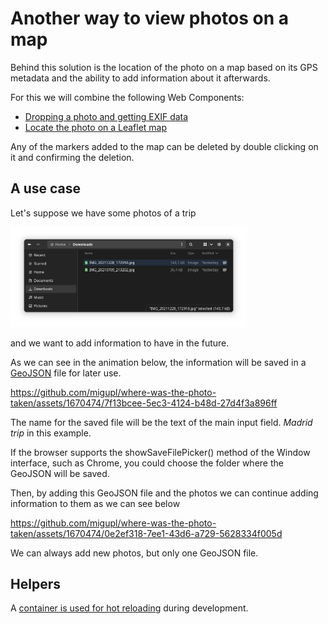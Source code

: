 # Another way to view photos on a map

Behind this solution is the location of the photo on a map based on its GPS metadata and the ability to add information about it afterwards.

For this we will combine the following Web Components:
- [Dropping a photo and getting EXIF data](https://github.com/migupl/drop-photo-get-exif-data)
- [Locate the photo on a Leaflet map](https://github.com/migupl/vanilla-js-web-component-leaflet-geojson)

Any of the markers added to the map can be deleted by double clicking on it and confirming the deletion.

## A use case

Let's suppose we have some photos of a trip

<img src="./docs/lets_start_0.webp" width="75%" alt="Photos of a trip">

and we want to add information to have in the future.

As we can see in the animation below, the information will be saved in a [GeoJSON](https://geojson.org/) file for later use.

https://github.com/migupl/where-was-the-photo-taken/assets/1670474/7f13bcee-5ec3-4124-b48d-27d4f3a896ff

The name for the saved file will be the text of the main input field. *Madrid trip* in this example.

If the browser supports the showSaveFilePicker() method of the Window interface, such as Chrome, you could choose the folder where the GeoJSON will be saved.

Then, by adding this GeoJSON file and the photos we can continue adding information to them as we can see below

https://github.com/migupl/where-was-the-photo-taken/assets/1670474/0e2ef318-7ee1-43d6-a729-5628334f005d

We can always add new photos, but only one GeoJSON file.

## Helpers

A [container is used for hot reloading](https://github.com/migupl/hot-reloading-container) during development.
